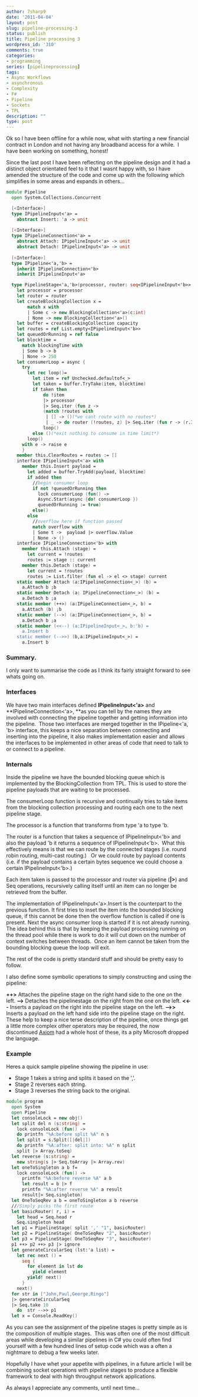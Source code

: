 ```yaml
---
author: 7sharp9
date: '2011-04-04'
layout: post
slug: pipeline-processing-3
status: publish
title: Pipeline processing 3
wordpress_id: '310'
comments: true
categories:
- programming
series: [pipelineprocessing]
tags:
- Async Workflows
- asynchronous
- Complexity
- F#
- Pipeline
- Sockets
- TPL
description: ""
type: post
---
```


Ok so I have been offline for a while now, what with starting a new financial contract in London and not having any broadband access for a while.  I have
been working on something, honest!

Since the last post I have been reflecting on the pipeline design and it had a distinct object orientated feel to it that I wasnt happy with, so I have
amended the structure of the code and come up with the following which simplifies in some areas and expands in others...<!-- more -->

```fsharp
module Pipeline
  open System.Collections.Concurrent

  [<Interface>]
  type IPipelineInput<'a> =
    abstract Insert: 'a -> unit
 
  [<Interface>]
  type IPipelineConnection<'a> =
    abstract Attach: IPipelineInput<'a> -> unit
    abstract Detach: IPipelineInput<'a> -> unit
 
  [<Interface>]
  type IPipeline<'a,'b> =
    inherit IPipelineConnection<'b>
    inherit IPipelineInput<'a>

  type PipelineStage<'a,'b>(processor, router: seq<IPipelineInput<'b>> * 'b -> seq<IPipelineInput<'b>>, ?overflow, ?capacity, ?blockingTime) =
    let processor = processor
    let router = router  
    let createBlockingCollection x =
        match x with
        | Some c -> new BlockingCollection<'a>(c:int)
        | None -> new BlockingCollection<'a>()  
    let buffer = createBlockingCollection capacity
    let routes = ref List.empty<IPipelineInput<'b>>
    let queuedOrRunning = ref false  
    let blocktime =
      match blockingTime with
      | Some b -> b
      | None -> 250  
    let consumerLoop = async {
      try
        let rec loop()=
          let item = ref Unchecked.defaultof<_>
          let taken = buffer.TryTake(item, blocktime)
          if taken then
              do !item
              |> processor
              |> Seq.iter (fun z ->
              (match !routes with
               | [] -> ()(*we cant route with no routes*)
               | _ -> do router (!routes, z) |> Seq.iter (fun r -> (r.Insert z ))) )
              loop()
          else ()(*exit nothing to consume in time limit*)
        loop()
      with e -> raise e
      }  
    member this.ClearRoutes = routes := []  
    interface IPipelineInput<'a> with
      member this.Insert payload =
        let added = buffer.TryAdd(payload, blocktime)
        if added then
          //begin consumer loop
          if not !queuedOrRunning then
            lock consumerLoop (fun() ->
            Async.Start(async {do! consumerLoop })
            queuedOrRunning := true)
          else()
        else
          //overflow here if function passed
          match overflow with
          | Some t ->  payload |> overflow.Value
          | None -> ()  
    interface IPipelineConnection<'b> with
      member this.Attach (stage) =
        let current = !routes
        routes := stage :: current  
      member this.Detach (stage) =
        let current = !routes
        routes := List.filter (fun el -> el <> stage) current  
    static member Attach (a:IPipelineConnection<_>) (b) =
      a.Attach b ;b  
    static member Detach (a: IPipelineConnection<_>) (b) =
      a.Detach b ;a  
    static member (++>) (a:IPipelineConnection<_>, b) =
      a.Attach (b) ;b  
    static member (-->) (a:IPipelineConnection<_>, b) =
      a.Detach b ;a  
    static member (<<--) (a:IPipelineInput<_>, b:'b) =
      a.Insert b  
    static member (-->>) (b,a:IPipelineInput<_>) =
      a.Insert b
```

### Summary.

I only want to summarise the code as I think its fairly straight forward to
see whats going on.

### Interfaces

We have two main interfaces defined **IPipelineInput<'a>** and
**IPipelineConnection<'a>, **as you can tell by the names they are involved
with connecting the pipeline together and getting information into the
pipeline.  Those two interfaces are merged together in the IPipeline<'a, 'b>
interface, this keeps a nice separation between connecting and inserting into
the pipeline, it also makes implementation easier and allows the interfaces to
be implemented in other areas of code that need to talk to or connect to a
pipeline.

### Internals

Inside the pipeline we have the bounded blocking queue which is implemented by
the BlockingCollection from TPL. This is used to store the pipeline payloads
that are waiting to be processed.

The consumerLoop function is recursive and continually tries to take items
from the blocking collection processing and routing each one to the next
pipeline stage.

The processor is a function that transforms from type 'a to type 'b.

The router is a function that takes a sequence of IPipelineInput<'b> and also
the payload 'b it returns a sequence of IPipelineInput<'b>.  What this
effectively means is that we can route by the connected stages (i.e. round
robin routing, multi-cast routing.)   Or we could route by payload contents
(i.e. if the payload contains a certain bytes sequence we could choose a
certain IPipelineInput<'b>.)

Each item taken is passed to the processor and router via pipeline (**|>**) and
Seq operations, recursively calling itself until an item can no longer be
retrieved from the buffer.

The implementation of IPipelineInput<'a>.Insert is the counterpart to the
previous function. It first tries to inset the item into the bounded blocking
queue, if this cannot be done then the overflow function is called if one is
present. Next the async consumer loop is started if it is not already running.
The idea behind this is that by keeping the payload processing running on the
thread pool while there is work to do it will cut down on the number of
context switches between threads.  Once an item cannot be taken from the
bounding blocking queue the loop will exit.

The rest of the code is pretty standard stuff and should be pretty easy to
follow.

I also define some symbolic operations to simply constructing and using the
pipeline:

**++>** Attaches the pipeline stage on the right hand side to the one on the left. **-->** Detaches the pipelinestage on the right from the one on the left. **<<--** Inserts a payload on the right into the pipeline stage on the left. **-->>** Inserts a payload on the left hand side into the pipeline stage on the right.  
These help to keep a nice terse description of the pipeline, once things get a little more complex other operators may be required, the now discontinued
[Axiom](http://msdn.microsoft.com/en-us/devlabs/dd795202.aspx) had a whole host of these, its a pity Microsoft dropped the language.

### Example

Heres a quick sample pipeline showing the pipeline in use:

* Stage 1 takes a string and splits it based on the ','.
* Stage 2 reverses each string.
* Stage 3 reverses the string back to the original.

```fsharp
module program
  open System
  open Pipeline  
  let consoleLock = new obj()  
  let split del n (s:string) =
    lock consoleLock (fun() ->
    do printfn "%A:before split %A" n s
    let split = s.Split([|del|])
    do printfn "%A:after: split into: %A" n split
    split |> Array.toSeq)  
  let reverse (s:string) =
    new string(s |> Seq.toArray |> Array.rev)  
  let oneToSingleton a b f=
    lock consoleLock (fun() ->
      printfn "%A:before reverse %A" a b
      let result = b |> f
      printfn "%A:after reverse %A" a result
      result|> Seq.singleton)  
  let OneToSeqRev a b = oneToSingleton a b reverse   
  ///Simply picks the first route
  let basicRouter( r, i) =
    let head = Seq.head r
    Seq.singleton head  
  let p1 = PipelineStage( split ',' "1", basicRouter)
  let p2 = PipelineStage( OneToSeqRev "2", basicRouter)
  let p3 = PipelineStage( OneToSeqRev "3", basicRouter)  
  p1 ++> p2 ++> p3 |> ignore  
  let generateCircularSeq (lst:'a list) =
    let rec next () =
      seq {
        for element in lst do
          yield element
        yield! next()
      }
    next()  
  for str in ["John,Paul,George,Ringo"]
  |> generateCircularSeq
  |> Seq.take 10
    do  str -->> p1  
  let x = Console.ReadKey()
```

As you can see the assignment of the pipeline stages is pretty simple as is the composition of multiple stages.  This was often one of the most difficult
areas while developing a similar pipelines in C# you could often find yourself with a few hundred lines of setup code which was a often a nightmare to debug
a few weeks later.

Hopefully I have whet your appetite with pipelines, in a future article I will be combining socket operations with pipeline stages to produce a flexible
framework to deal with high throughput network applications.

As always I appreciate any comments, until next time...